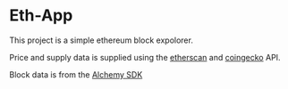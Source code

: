 # Eth-App

This project is a simple ethereum block expolorer.

Price and supply data is supplied using the [etherscan](https://docs.etherscan.io/) and [coingecko](https://www.coingecko.com/en/api/documentation) API.

Block data is from the [Alchemy SDK](https://docs.alchemy.com/)
